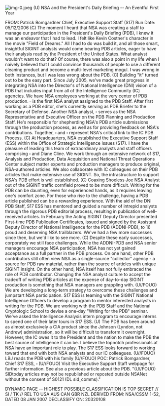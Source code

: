 ![img-0.jpeg](img-0.jpeg)
(U) NSA and the President's Daily Briefing -- An Eventful First Year

FROM: Patrick Bomgardner
Chief, Executive Support Staff (S17)
Run Date: 05/12/2006
(C) The moment I heard that NSA was creating a staff to manage our participation in the President's Daily Briefing (PDB), I knew it was an endeavor that I had to lead. I felt like Kevin Costner's character in the movie "Field of Dreams." All I had to do was build it, and all those smart, insightful SIGINT analysts would come bearing PDB articles, eager to have their analysis read by the President of the United States. What analyst wouldn't want to do that? Of course, there was also a point in my life when I naively believed that I could convince thousands of people to use a different cleaning product and become a multi-level marketing mogul. I was wrong in both instances, but I was less wrong about the PDB.
(C) Building "it" turned out to be the easy part. Since July 2005, we've made great progress in integrating NSA into the Director's of National Intelligence (DNI) vision of a PDB that includes input from all of the Intelligence Community (IC) agencies. We have NSA employees working at the very center of PDB production. $\square$ is the first NSA analyst assigned to the PDB Staff. After first working as a PDB editor, she's currently serving as PDB Briefer to the Secretary of Defense. Another NSA analyst, $\square$ serves as the NSA Representative and Executive Officer on the PDB Planning and Production Staff. He's responsible for shepherding NSA's PDB article submissions through the production process, as well as for providing feedback on NSA's contributions. Together, $\square$ and $\square$ represent NSA's critical link to the IC PDB Process.
(C) At Headquarters, NSA established the Executive Support Staff (ESS) within the Office of Strategic Intelligence Issues (S17). I have the pleasure of leading this team of extraordinary analysts and staff officers comprising $\square$ and Diane Cline. We work through an extensive network of S17, Analysis and Production, Data Acquisition and National Threat Operations Center subject matter experts and production managers to produce original, NSA-authored articles. We also collaborate with IC colleagues on their PDB articles that make extensive use of SIGINT. So, the infrastructure to support NSA's PDB effort is well established.
(C) Coaxing Shoeless Joe NSA Analyst out of the SIGINT traffic cornfield proved to be more difficult. Writing for the PDB can be daunting, even for experienced hands, as it requires leaving one's comfort zone. For those who rise to the challenge, having a PDB article published can be a rewarding experience. With the aid of the DNI PDB Staff, S17 ESS has mentored and guided a number of intrepid analysts through the rigorous PDB editorial process, resulting in publication of well-received articles. In February the Acting SIGINT Deputy Director presented First-time PDB Publication Certificates, issued and signed by the Assistant Deputy Director of National Intelligence for the PDB (ADDNI-PDB), to 16 proud and deserving NSA trailblazers. We've had a few more successes since then, but we'd like to see more.
(C) Despite these early successes, corporately we still face challenges. While the ADDNI-PDB and NSA senior managers encourage NSA participation, NSA has not yet gained acceptance as a full partner in the PDB process. On one hand, other PDB contributors still often view NSA as a single-source "collector" agency - a source for PDB raw material, rather than the source of articles with unique SIGINT insight. On the other hand, NSA itself has not fully embraced the role of PDB contributor. Changing the NSA analyst culture to accept the tradeoff of writing PDB articles at the expense of day-to-day SIGINT production is something that NSA managers are grappling with.
(U//FOUO) We are developing a long-term strategy to overcome these challenges and jumpstart NSA participation. S17 ESS is teaming with the SIGINT National Intelligence Officers to develop a program to mentor interested analysts in writing for the PDB. We are working with the PDB
Staff and the National Cryptologic School to devise a one-day "Writing for the PDB" seminar. We've asked the Intelligence Analysis intern program to encourage interns to spend one of their later tours in S17 ESS.
(U) The PDB has been around as almost exclusively a CIA product since the Johnson (Lyndon, not Andrew) administration, so it will be difficult to transform it overnight. However, the IC owes it to the President and the nation to make the PDB the best source of intelligence it can be. I believe the topnotch professionals at NSA have an important role to play. The S17 ESS looks forward to working toward that end with both NSA analysts and our IC colleagues.
(U//FOUO) LBJ reads the PDB with his family
(U//FOUO) POC: Patrick Bomgardner, Chief S17 ESS, $\square$
(U//FOUO) Visit the Executive Support Staff webpage for further information. See also a previous article about the PDB.
"(U//FOUO) SIDtoday articles may not be republished or reposted outside NSANet without the consent of S0121 (DL sid_comms)."

DYNAMIC PAGE -- HIGHEST POSSIBLE CLASSIFICATION IS
TOP SECRET // SI / TK // REL TO USA AUS CAN GBR NZL
DERIVED FROM: NSA/CSSM 1-52, DATED 08 JAN 2007 DECLASSIFY ON: 20320108

